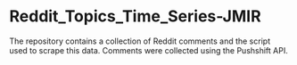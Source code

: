 # Reddit_Topics_Time_Series-JMIR
The repository contains a collection of Reddit comments and the script used to scrape this data. Comments were collected using the Pushshift API.
